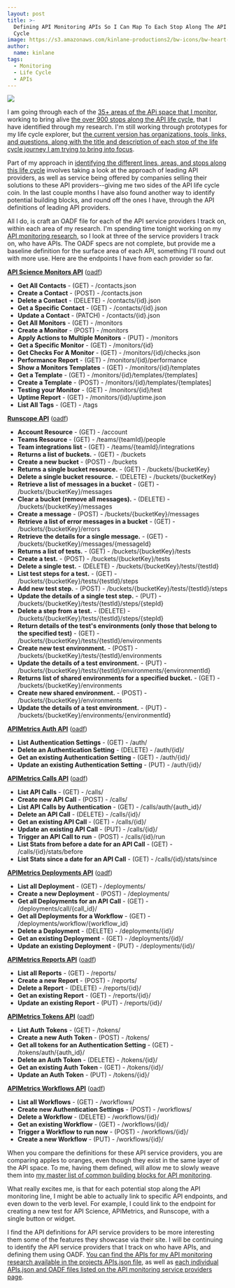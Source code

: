 ```yaml
---
layout: post
title: >-
  Defining API Monitoring APIs So I Can Map To Each Stop Along The API Life
  Cycle
image: https://s3.amazonaws.com/kinlane-productions2/bw-icons/bw-heart-monitor.png
author:
  name: kinlane
tags:
  - Monitoring
  - Life Cycle
  - APIs
---
```

[![](https://s3.amazonaws.com/kinlane-productions2/bw-icons/bw-heart-monitor.png)](http://monitoring.apievangelist.com/)

I am going through each of the [35+ areas of the APi space that I monitor](http://apievangelist.com/), working to bring alive [the over 900 stops along the API life cycle](http://alpha.apievangelist.com/2015/12/15/playing-with-different-subway-journey-experiences-for-my-api-life-cycle-explorer/), that I have identified through my research. I'm still working through prototypes for my life cycle explorer, but [the current version has organizations, tools, links, and questions, along with the title and description of each stop of the life cycle journey I am trying to bring into focus](http://plans.apievangelist.com/journey/beta/).

Part of my approach in [identifying the different lines, areas, and stops along this life cycle](http://apievangelist.com/2015/11/29/the-api-lifecycle-my-talk-from-defrag-and-apistrat/) involves taking a look at the approach of leading API providers, as well as service being offered by companies selling their solutions to these API providers--giving me two sides of the API life cycle coin. In the last couple months I have also found another way to identify potential building blocks, and round off the ones I have, through the API definitions of leading API providers.

All I do, is craft an OADF file for each of the API service providers I track on, within each area of my research. I'm spending time tonight working on my [API monitoring research](http://monitoring.apievangelist.com/), so I look at three of the service providers I track on, who have APIs. The OADF specs are not complete, but provide me a baseline definition for the surface area of each API, something I'll round out with more use. Here are the endpoints I have from each provider so far.

**[API Science Monitors API](https://www.apiscience.com/docs/api)** ([oadf](http://theapistack.com/data/api-science/api-science-monitors-api-swagger.json))

*   **Get All Contacts** - (GET) - /contacts.json
*   **Create a Contact** - (POST) - /contacts.json
*   **Delete a Contact** - (DELETE) - /contacts/{id}.json
*   **Get a Specific Contact** - (GET) - /contacts/{id}.json
*   **Update a Contact** - (PATCH) - /contacts/{id}.json
*   **Get All Monitors** - (GET) - /monitors
*   **Create a Monitor** - (POST) - /monitors
*   **Apply Actions to Multiple Monitors** - (PUT) - /monitors
*   **Get a Specific Monitor** - (GET) - /monitors/{id}
*   **Get Checks For A Monitor** - (GET) - /monitors/{id}/checks.json
*   **Performance Report** - (GET) - /monitors/{id}/performance
*   **Show a Monitors Templates** - (GET) - /monitors/{id}/templates
*   **Get a Template** - (GET) - /monitors/{id}/templates/{templates\]
*   **Create a Template** - (POST) - /monitors/{id}/templates/{templates\]
*   **Testing your Monitor** - (GET) - /monitors/{id}/test
*   **Uptime Report** - (GET) - /monitors/{id}/uptime.json
*   **List All Tags** - (GET) - /tags

**[Runscope API](https://www.runscope.com/docs/api/tests)** ([oadf](http://theapistack.com/data/runscope/runscope-api-swagger.json))

*   **Account Resource** - (GET) - /account
*   **Teams Resource** - (GET) - /teams/{teamId}/people
*   **Team integrations list** - (GET) - /teams/{teamId}/integrations
*   **Returns a list of buckets.** - (GET) - /buckets
*   **Create a new bucket** - (POST) - /buckets
*   **Returns a single bucket resource.** - (GET) - /buckets/{bucketKey}
*   **Delete a single bucket resource.** - (DELETE) - /buckets/{bucketKey}
*   **Retrieve a list of messages in a bucket** - (GET) - /buckets/{bucketKey}/messages
*   **Clear a bucket (remove all messages).** - (DELETE) - /buckets/{bucketKey}/messages
*   **Create a message** - (POST) - /buckets/{bucketKey}/messages
*   **Retrieve a list of error messages in a bucket** - (GET) - /buckets/{bucketKey}/errors
*   **Retrieve the details for a single message.** - (GET) - /buckets/{bucketKey}/messages/{messageId}
*   **Returns a list of tests.** - (GET) - /buckets/{bucketKey}/tests
*   **Create a test.** - (POST) - /buckets/{bucketKey}/tests
*   **Delete a single test.** - (DELETE) - /buckets/{bucketKey}/tests/{testId}
*   **List test steps for a test.** - (GET) - /buckets/{bucketKey}/tests/{testId}/steps
*   **Add new test step.** - (POST) - /buckets/{bucketKey}/tests/{testId}/steps
*   **Update the details of a single test step.** - (PUT) - /buckets/{bucketKey}/tests/{testId}/steps/{stepId}
*   **Delete a step from a test.** - (DELETE) - /buckets/{bucketKey}/tests/{testId}/steps/{stepId}
*   **Return details of the test's environments (only those that belong to the specified test)** - (GET) - /buckets/{bucketKey}/tests/{testId}/environments
*   **Create new test environment.** - (POST) - /buckets/{bucketKey}/tests/{testId}/environments
*   **Update the details of a test environment.** - (PUT) - /buckets/{bucketKey}/tests/{testId}/environments/{environmentId}
*   **Returns list of shared environments for a specified bucket.** - (GET) - /buckets/{bucketKey}/environments
*   **Create new shared environment.** - (POST) - /buckets/{bucketKey}/environments
*   **Update the details of a test environment.** - (PUT) - /buckets/{bucketKey}/environments/{environmentId}

**[APIMetrics Auth API](https://apimetrics.readme.io/)** ([oadf](http://theapistack.com/data/apimetrics/apimetrics-workflows-api-swagger.json))

*   **List Authentication Settings** - (GET) - /auth/
*   **Delete an Authentication Setting** - (DELETE) - /auth/{id}/
*   **Get an existing Authentication Setting** - (GET) - /auth/{id}/
*   **Update an existing Authentication Setting** - (PUT) - /auth/{id}/

**[APIMetrics Calls API](https://apimetrics.readme.io/)** ([oadf](http://theapistack.com/data/apimetrics/apimetrics-workflows-api-swagger.json))

*   **List API Calls** - (GET) - /calls/
*   **Create new API Call** - (POST) - /calls/
*   **List API Calls by Authentication** - (GET) - /calls/auth/{auth\_id}/
*   **Delete an API Call** - (DELETE) - /calls/{id}/
*   **Get an existing API Call** - (GET) - /calls/{id}/
*   **Update an existing API Call** - (PUT) - /calls/{id}/
*   **Trigger an API Call to run** - (POST) - /calls/{id}/run
*   **List Stats from before a date for an API Call** - (GET) - /calls/{id}/stats/before
*   **List Stats since a date for an API Call** - (GET) - /calls/{id}/stats/since

**[APIMetrics Deployments API](https://apimetrics.readme.io/)** ([oadf](http://theapistack.com/data/apimetrics/apimetrics-workflows-api-swagger.json))

*   **List all Deployment** - (GET) - /deployments/
*   **Create a new Deployment** - (POST) - /deployments/
*   **Get all Deployments for an API Call** - (GET) - /deployments/call/{call\_id}/
*   **Get all Deployments for a Workflow** - (GET) - /deployments/workflow/{workflow\_id}
*   **Delete a Deployment** - (DELETE) - /deployments/{id}/
*   **Get an existing Deployment** - (GET) - /deployments/{id}/
*   **Update an existing Deployment** - (PUT) - /deployments/{id}/

**[APIMetrics Reports API](https://apimetrics.readme.io/)** ([oadf](http://theapistack.com/data/apimetrics/apimetrics-workflows-api-swagger.json))

*   **List all Reports** - (GET) - /reports/
*   **Create a new Report** - (POST) - /reports/
*   **Delete a Report** - (DELETE) - /reports/{id}/
*   **Get an existing Report** - (GET) - /reports/{id}/
*   **Update an existing Report** - (PUT) - /reports/{id}/

**[APIMetrics Tokens API](https://apimetrics.readme.io/)** ([oadf](http://theapistack.com/data/apimetrics/apimetrics-workflows-api-swagger.json))

*   **List Auth Tokens** - (GET) - /tokens/
*   **Create a new Auth Token** - (POST) - /tokens/
*   **Get all tokens for an Authentication Setting** \- (GET) - /tokens/auth/{auth\_id}/
*   **Delete an Auth Token** - (DELETE) - /tokens/{id}/
*   **Get an existing Auth Token** - (GET) - /tokens/{id}/
*   **Update an Auth Token** - (PUT) - /tokens/{id}/

**[APIMetrics Workflows API](https://apimetrics.readme.io/)** ([oadf](http://theapistack.com/data/apimetrics/apimetrics-workflows-api-swagger.json))

*   **List all Workflows** - (GET) - /workflows/
*   **Create new Authentication Settings** - (POST) - /workflows/
*   **Delete a Workflow** - (DELETE) - /workflows/{id}/
*   **Get an existing Workflow** - (GET) - /workflows/{id}/
*   **Trigger a Workflow to run now** - (POST) - /workflows/{id}/
*   **Create a new Workflow** - (PUT) - /workflows/{id}/

When you compare the definitions for these API service providers, you are comparing apples to oranges, even though they exist in the same layer of the API space. To me, having them defined, will allow me to slowly weave them into [my master list of common building blocks for API monitoring](http://monitoring.apievangelist.com/building-blocks.html).

What really excites me, is that for each potential stop along the API monitoring line, I might be able to actually link to specific API endpoints, and even down to the verb level. For example, I could link to the endpoint for creating a new test for API Science, APIMetrics, and Runscope, with a single button or widget. 

I find the API definitions for API service providers to be more interesting them some of the features they showcase via their site. I will be continuing to identify the API service providers that I track on who have APIs, and defining them using OADF. [You can find the APIs for my API monitoring research available in the projects APIs.json file](http://monitoring.apievangelist.com/apis.json), as well as [each individual APIs.json and OADF files listed on the API monitoring service providers page](http://monitoring.apievangelist.com/companies.html).